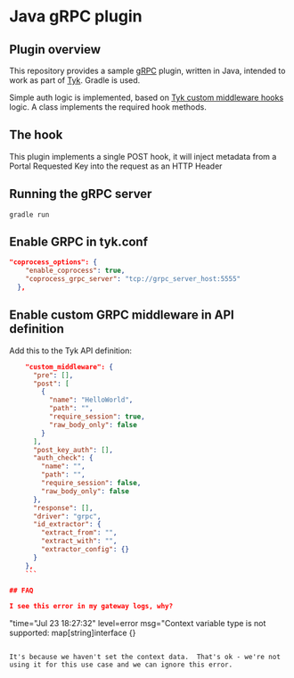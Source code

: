 Java gRPC plugin
==

## Plugin overview

This repository provides a sample [gRPC](http://www.grpc.io/) plugin, written in Java, intended to work as part of [Tyk](https://tyk.io/). Gradle is used.

Simple auth logic is implemented, based on [Tyk custom middleware hooks](https://tyk.io/docs/tyk-api-gateway-v1-9/javascript-plugins/middleware-scripting/) logic.
A class implements the required hook methods.

## The hook

This plugin implements a single POST hook, it will inject metadata from a Portal Requested Key into the request as an HTTP Header

## Running the gRPC server

	gradle run


## Enable GRPC in tyk.conf
```json
"coprocess_options": {
    "enable_coprocess": true,
    "coprocess_grpc_server": "tcp://grpc_server_host:5555"
  },
```


## Enable custom GRPC middleware in API definition
Add this to the Tyk API definition:

```json
    "custom_middleware": {
      "pre": [],
      "post": [
        {
          "name": "HelloWorld",
          "path": "",
          "require_session": true,
          "raw_body_only": false
        }
      ],
      "post_key_auth": [],
      "auth_check": {
        "name": "",
        "path": "",
        "require_session": false,
        "raw_body_only": false
      },
      "response": [],
      "driver": "grpc",
      "id_extractor": {
        "extract_from": "",
        "extract_with": "",
        "extractor_config": {}
      }
    },
    ```

## FAQ

I see this error in my gateway logs, why?

```
"time="Jul 23 18:27:32" level=error msg="Context variable type is not supported: map[string]interface {}
```

It's because we haven't set the context data.  That's ok - we're not using it for this use case and we can ignore this error.